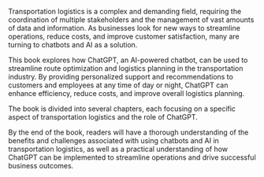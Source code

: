 

Transportation logistics is a complex and demanding field, requiring the coordination of multiple stakeholders and the management of vast amounts of data and information. As businesses look for new ways to streamline operations, reduce costs, and improve customer satisfaction, many are turning to chatbots and AI as a solution.

This book explores how ChatGPT, an AI-powered chatbot, can be used to streamline route optimization and logistics planning in the transportation industry. By providing personalized support and recommendations to customers and employees at any time of day or night, ChatGPT can enhance efficiency, reduce costs, and improve overall logistics planning.

The book is divided into several chapters, each focusing on a specific aspect of transportation logistics and the role of ChatGPT.

By the end of the book, readers will have a thorough understanding of the benefits and challenges associated with using chatbots and AI in transportation logistics, as well as a practical understanding of how ChatGPT can be implemented to streamline operations and drive successful business outcomes.
